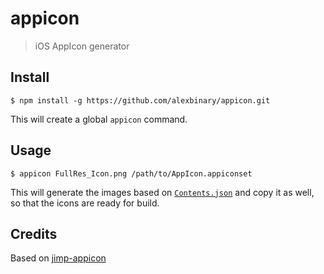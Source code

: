 # appicon
> iOS AppIcon generator


## Install

    $ npm install -g https://github.com/alexbinary/appicon.git

This will create a global `appicon` command.


## Usage

    $ appicon FullRes_Icon.png /path/to/AppIcon.appiconset

This will generate the images based on [`Contents.json`](Contents.json) and copy it as well, so that the icons are ready for build.


## Credits

Based on [jimp-appicon](https://github.com/davidfekke/jimp-appicon)

